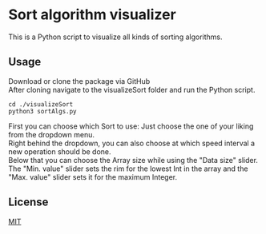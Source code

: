 # Sort algorithm visualizer

This is a Python script to visualize all kinds of sorting algorithms.


## Usage
Download or clone the package via GitHub\
After cloning navigate to the visualizeSort folder and run the Python script. 

```
cd ./visualizeSort
python3 sortAlgs.py
```
First you can choose which Sort to use: Just choose the one of your liking from the dropdown menu. \
Right behind the dropdown, you can also choose at which speed interval a new operation should be done. \
Below that you can choose the Array size while using the "Data size" slider. \
The "Min. value" slider sets the rim for the lowest Int in the array and the "Max. value" slider sets it for the maximum Integer.

## License
[MIT](https://choosealicense.com/licenses/mit/)